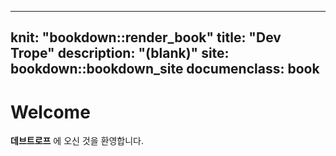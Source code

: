
---
knit: "bookdown::render_book"
title: "Dev Trope"
description: "(blank)"
site: bookdown::bookdown_site
documenclass: book
---

# Welcome

__데브트로프__ 에 오신 것을 환영합니다.

